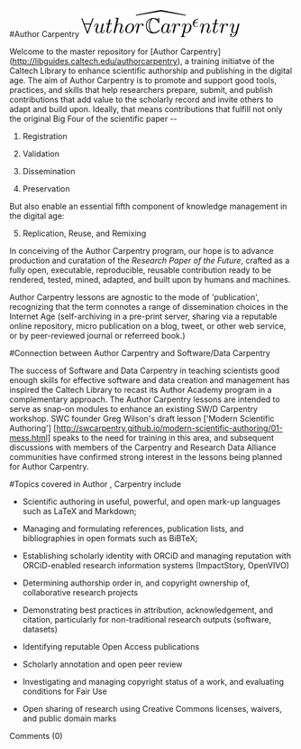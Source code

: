 #Author Carpentry                ![Author Carpentry Logo](AClogo.jpg)

Welcome to the master repository for [Author Carpentry] (http://libguides.caltech.edu/authorcarpentry), a training initiatve  of the Caltech Library to enhance scientific authorship and publishing in the digital age. The aim of Author Carpentry is to promote and support good tools, practices, and skills that help researchers prepare, submit, and publish contributions that add value to the scholarly record and invite others to adapt and build upon. Ideally, that means contributions that fulfill not only the original Big Four of the scientific paper --

1. Registration

2. Validation

3. Dissemination

4. Preservation

But also enable an essential fifth component of knowledge management in the digital age:

5. Replication, Reuse, and Remixing

In conceiving of the Author Carpentry program, our hope is to advance production and curatation of the *Research Paper of the Future*, crafted as a fully open, executable, reproducible, reusable contribution ready to be rendered, tested, mined, adapted, and built upon by humans and machines. 

Author Carpentry lessons are agnostic to the mode of 'publication', recognizing that the term connotes a range of dissemination choices in the Internet Age (self-archiving in a pre-print server, sharing via a reputable online repository, micro publication on a blog, tweet, or other web service, or by peer-reviewed journal or referreed book.) 

#Connection between Author Carpentry and Software/Data Carpentry

The success of Software and Data Carpentry in teaching scientists good enough skills for effective software and data creation and management has inspired the Caltech Library to recast its Author Academy program in a complementary approach. The Author Carpentry lessons are intended to serve as snap-on modules to enhance an existing SW/D Carpentry workshop. SWC founder Greg Wilson's draft lesson ['Modern Scientific Authoring'] [http://swcarpentry.github.io/modern-scientific-authoring/01-mess.html] speaks to the need for training in this area, and subsequent discussions with members of the Carpentry and Research Data Alliance communities have confirmed strong interest in the lessons being planned for Author Carpentry. 

#Topics covered in Author , Carpentry include

* Scientific authoring in useful, powerful, and open mark-up languages such as LaTeX and Markdown; 

* Managing and formulating references, publication lists, and bibliographies in open formats such as BiBTeX;

* Establishing scholarly identity with ORCiD and managing reputation with ORCiD-enabled research information systems (ImpactStory, OpenVIVO) 

* Determining authorship order in, and copyright ownership of, collaborative research projects

* Demonstrating best practices in attribution, acknowledgement, and citation, particularly for non-traditional research outputs (software, datasets)

* Identifying reputable Open Access publications

* Scholarly annotation and open peer review

* Investigating and managing copyright status of a work, and evaluating conditions for Fair Use

* Open sharing of research using Creative Commons licenses, waivers, and public domain marks

Comments (0)

